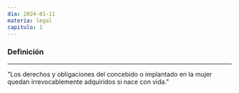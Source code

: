 ```yaml
---
dia: 2024-01-11
materia: legal
capitulo: 1
---
```

### Definición
---
"Los derechos y obligaciones del concebido o implantado en la mujer quedan irrevocablemente adquiridos si nace con vida."